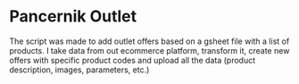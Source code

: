 # Pancernik Outlet

The script was made to add outlet offers based on a gsheet file with a list of products. I take data from out ecommerce platform, transform it, create new offers with specific product codes and upload all the data (product description, images, parameters, etc.)